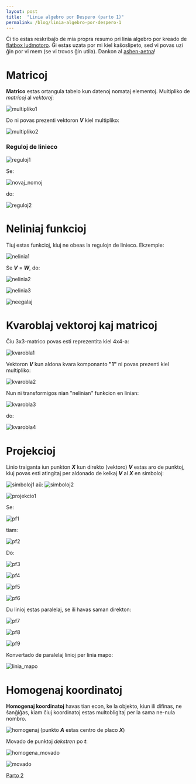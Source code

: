 ```yaml
---
layout: post
title:  "Linia algebro por Despero (parto 1)"
permalink: /blog/linia-algebro-por-despero-1
---
```


Ĉi tio estas reskribaĵo de mia propra resumo pri linia algebro por kreado de [flatbox ludmotoro](https://github.com/konceptosociala/flatbox_legacy). Ĝi estas uzata por mi kiel kaŝoslipeto, sed vi povas uzi ĝin por vi mem (se vi trovos ĝin utila). Dankon al [ashen-aetna](https://hoj-senna.github.io/ashen-aetna/)!

# Matricoj

**Matrico** estas ortangula tabelo kun datenoj nomataj elementoj.
Multipliko de _matricoj_ al _vektoroj_:

![multipliko1](/assets/blog/linia-algebro/multipliko1.gif)

Do ni povas prezenti vektoron _**V**_ kiel multipliko:

![multipliko2](/assets/blog/linia-algebro/multipliko2.gif)

### Reguloj de linieco

![reguloj1](/assets/blog/linia-algebro/reguloj1.gif)

Se:

![novaj_nomoj](/assets/blog/linia-algebro/novaj_nomoj.gif)

do:

![reguloj2](/assets/blog/linia-algebro/reguloj2.gif)

# Neliniaj funkcioj

Tiuj estas funkcioj, kiuj ne obeas la regulojn de linieco. Ekzemple:

![nelinia1](/assets/blog/linia-algebro/nelinia1.gif)

Se _**V**_ = _**W**_, do:

![nelinia2](/assets/blog/linia-algebro/nelinia2.gif)

![nelinia3](/assets/blog/linia-algebro/nelinia3.gif)

![neegalaj](/assets/blog/linia-algebro/neegalaj.gif)

# Kvaroblaj vektoroj kaj matricoj

Ĉiu 3x3-matrico povas esti reprezentita kiel 4x4-a:

![kvarobla1](/assets/blog/linia-algebro/kvarobla1.gif)

Vektoron _**V**_ kun aldona kvara komponanto **"1"** ni povas prezenti kiel multipliko:

![kvarobla2](/assets/blog/linia-algebro/kvarobla2.gif)

Nun ni transformigos nian "nelinian" funkcion en linian:

![kvarobla3](/assets/blog/linia-algebro/kvarobla3.gif)

do:

![kvarobla4](/assets/blog/linia-algebro/kvarobla4.gif)

# Projekcioj

Linio traiganta iun punkton _**X**_ kun direkto (vektoro) _**V**_ estas aro de punktoj, kiuj povas esti atingitaj per aldonado de kelkaj _**V**_ al _**X**_ en simboloj:

![simboloj1](/assets/blog/linia-algebro/simboloj1.gif)
aŭ:
![simboloj2](/assets/blog/linia-algebro/simboloj2.gif)

![projekcio1](/assets/blog/linia-algebro/projekcio1.svg)

Se:

![pf1](/assets/blog/linia-algebro/pf1.gif)

tiam:

![pf2](/assets/blog/linia-algebro/pf2.gif)

Do:

![pf3](/assets/blog/linia-algebro/pf3.gif)

![pf4](/assets/blog/linia-algebro/pf4.gif)

![pf5](/assets/blog/linia-algebro/pf5.gif)

![pf6](/assets/blog/linia-algebro/pf6.gif)

Du linioj estas paralelaj, se ili havas saman direkton:

![pf7](/assets/blog/linia-algebro/pf7.gif)

![pf8](/assets/blog/linia-algebro/pf8.gif)

![pf9](/assets/blog/linia-algebro/pf9.gif)

Konvertado de paralelaj linioj per linia mapo:

![linia_mapo](/assets/blog/linia-algebro/linia_mapo.gif)

# Homogenaj koordinatoj

**Homogenaj koordinatoj** havas tian econ, ke la objekto, kiun ili difinas, ne ŝanĝiĝas, kiam ĉiuj koordinatoj estas multobligitaj per la sama ne-nula nombro.

![homogenaj](/assets/blog/linia-algebro/homogenaj.svg)
(punkto _**A**_ estas centro de placo _**X**_)

Movado de punktoj _dekstren_ po _**t**_:

![homogena_movado](/assets/blog/linia-algebro/homogena_movado.gif)

![movado](/assets/blog/linia-algebro/movado.svg)

[Parto 2](/blog/linia-algebro-por-despero-2)
